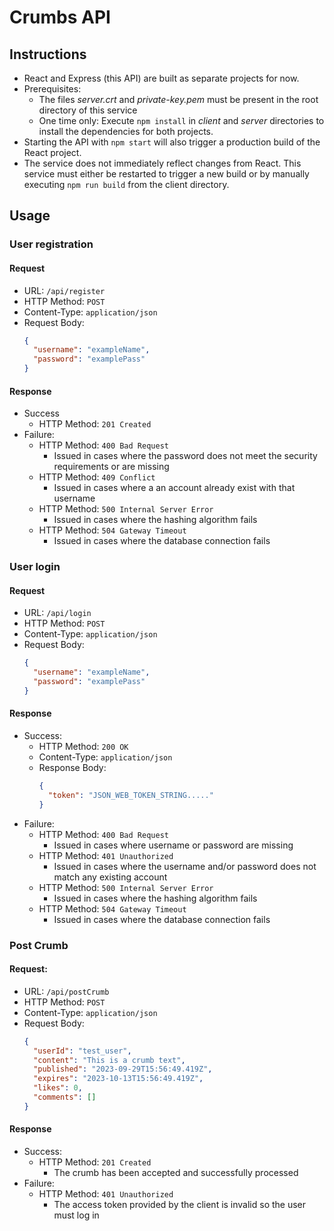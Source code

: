 # Crumbs API

## Instructions

- React and Express (this API) are built as separate projects for now.
- Prerequisites:
  - The files *server.crt* and *private-key.pem* must be present in the root directory of this service
  - One time only: Execute `npm install` in *client* and *server* directories to install the dependencies for both projects.
- Starting the API with `npm start` will also trigger a production build of the React project. 
- The service does not immediately reflect changes from React. This service must either be restarted to trigger a new build or
by manually executing `npm run build` from the client directory.

## Usage

### User registration

#### Request
- URL: `/api/register`
- HTTP Method: `POST`
- Content-Type: `application/json`
- Request Body:
  ```json
  {
    "username": "exampleName",
    "password": "examplePass"
  }
  ```
#### Response
- Success
  - HTTP Method: `201 Created`
- Failure:
  - HTTP Method: `400 Bad Request`
    - Issued in cases where the password does not meet the security requirements or are missing
  - HTTP Method: `409 Conflict`
    - Issued in cases where a an account already exist with that username
  - HTTP Method: `500 Internal Server Error`
    - Issued in cases where the hashing algorithm fails
  - HTTP Method: `504 Gateway Timeout`
    - Issued in cases where the database connection fails



### User login

#### Request
- URL: `/api/login`
- HTTP Method: `POST`
- Content-Type: `application/json`
- Request Body:
  ```json
  {
    "username": "exampleName",
    "password": "examplePass"
  }
  ```
#### Response
- Success:
  - HTTP Method: `200 OK`
  - Content-Type: `application/json`
  - Response Body: 
    ```json
    {
      "token": "JSON_WEB_TOKEN_STRING....."
    }
    ```
- Failure:
  - HTTP Method: `400 Bad Request`
    - Issued in cases where username or password are missing
  - HTTP Method: `401 Unauthorized`
    - Issued in cases where the username and/or password does not match any existing account
  - HTTP Method: `500 Internal Server Error`
    - Issued in cases where the hashing algorithm fails
  - HTTP Method: `504 Gateway Timeout`
    - Issued in cases where the database connection fails


### Post Crumb

#### Request: 

- URL: `/api/postCrumb`
- HTTP Method: `POST`
- Content-Type: `application/json`
- Request Body:
  ```json
  {
    "userId": "test_user",
    "content": "This is a crumb text",
    "published": "2023-09-29T15:56:49.419Z",
    "expires": "2023-10-13T15:56:49.419Z",
    "likes": 0,
    "comments": []
  }
  ```

#### Response

- Success:
  - HTTP Method: `201 Created`
    - The crumb has been accepted and successfully processed
- Failure:
  - HTTP Method: `401 Unauthorized`
    - The access token provided by the client is invalid so the user must log in